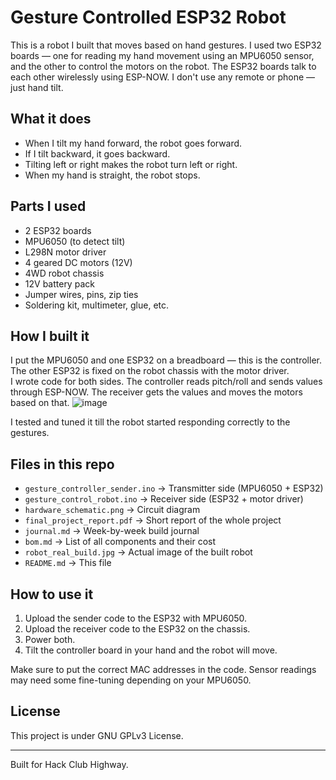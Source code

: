 # Gesture Controlled ESP32 Robot

This is a robot I built that moves based on hand gestures. I used two ESP32 boards — one for reading my hand movement using an MPU6050 sensor, and the other to control the motors on the robot. The ESP32 boards talk to each other wirelessly using ESP-NOW. I don't use any remote or phone — just hand tilt.

## What it does

- When I tilt my hand forward, the robot goes forward.
- If I tilt backward, it goes backward.
- Tilting left or right makes the robot turn left or right.
- When my hand is straight, the robot stops.

## Parts I used

- 2 ESP32 boards
- MPU6050 (to detect tilt)
- L298N motor driver
- 4 geared DC motors (12V)
- 4WD robot chassis
- 12V battery pack
- Jumper wires, pins, zip ties
- Soldering kit, multimeter, glue, etc.

## How I built it

I put the MPU6050 and one ESP32 on a breadboard — this is the controller.  
The other ESP32 is fixed on the robot chassis with the motor driver.  
I wrote code for both sides. The controller reads pitch/roll and sends values through ESP-NOW. The receiver gets the values and moves the motors based on that.
![image](https://github.com/user-attachments/assets/94322965-7725-4556-8e8b-44a2718bec8c)

I tested and tuned it till the robot started responding correctly to the gestures.

## Files in this repo

- `gesture_controller_sender.ino` → Transmitter side (MPU6050 + ESP32)
- `gesture_control_robot.ino` → Receiver side (ESP32 + motor driver)
- `hardware_schematic.png` → Circuit diagram
- `final_project_report.pdf` → Short report of the whole project
- `journal.md` → Week-by-week build journal
- `bom.md` → List of all components and their cost
- `robot_real_build.jpg` → Actual image of the built robot
- `README.md` → This file

## How to use it

1. Upload the sender code to the ESP32 with MPU6050.
2. Upload the receiver code to the ESP32 on the chassis.
3. Power both.
4. Tilt the controller board in your hand and the robot will move.

Make sure to put the correct MAC addresses in the code. Sensor readings may need some fine-tuning depending on your MPU6050.

## License

This project is under GNU GPLv3 License.

---

Built for Hack Club Highway.
